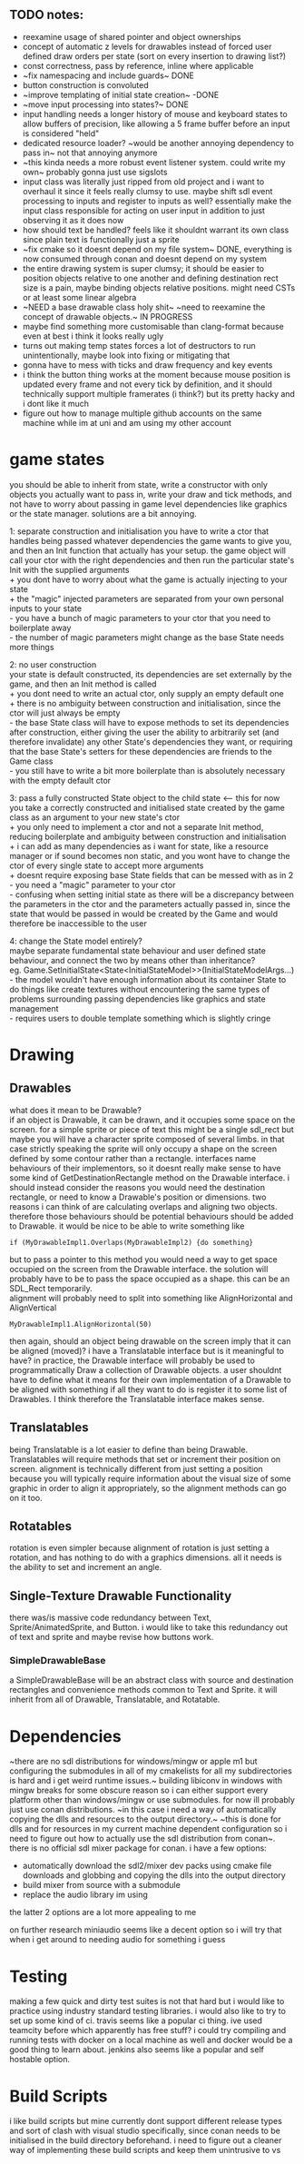 ## TODO notes:
- reexamine usage of shared pointer and object ownerships
- concept of automatic z levels for drawables instead of forced user defined draw orders per state (sort on every insertion to drawing list?)
- const correctness, pass by reference, inline where applicable
- ~fix namespacing and include guards~ DONE
- button construction is convoluted
- ~improve templating of initial state creation~ -DONE
- ~move input processing into states?~ DONE
- input handling needs a longer history of mouse and keyboard states to allow buffers of precision, like allowing a 5 frame buffer before an input is considered "held"
- dedicated resource loader? ~would be another annoying dependency to pass in~ not that annoying anymore
- ~this kinda needs a more robust event listener system. could write my own~ probably gonna just use sigslots
- input class was literally just ripped from old project and i want to overhaul it since it feels really clumsy to use. maybe shift sdl event processing to inputs and register to inputs as well? essentially make the input class responsible for acting on user input in addition to just observing it as it does now
- how should text be handled? feels like it shouldnt warrant its own class since plain text is functionally just a sprite
- ~fix cmake so it doesnt depend on my file system~ DONE, everything is now consumed through conan and doesnt depend on my system
- the entire drawing system is super clumsy; it should be easier to position objects relative to one another and defining destination rect size is a pain, maybe binding objects relative positions. might need CSTs or at least some linear algebra
- ~NEED a base drawable class holy shit~ ~need to reexamine the concept of drawable objects.~ IN PROGRESS
- maybe find something more customisable than clang-format because even at best i think it looks really ugly
- turns out making temp states forces a lot of destructors to run unintentionally, maybe look into fixing or mitigating that
- gonna have to mess with ticks and draw frequency and key events
- i think the button thing works at the moment because mouse position is updated every frame and not every tick by definition, and it should technically support multiple framerates (i think?) but its pretty hacky and i dont like it much
- figure out how to manage multiple github accounts on the same machine while im at uni and am using my other account

# game states
you should be able to inherit from state, write a constructor with only objects you actually want to pass in, write your draw and tick methods, and not have to worry about passing in game level dependencies like graphics or the state manager. solutions are a bit annoying.

1: separate construction and initialisation
you have to write a ctor that handles being passed whatever dependencies the game wants to give you, and then an Init function that actually has your setup. the game object will call your ctor with the right dependencies and then run the particular state's Init with the supplied arguments  
\+ you dont have to worry about what the game is actually injecting to your state  
\+ the "magic" injected parameters are separated from your own personal inputs to your state  
\- you have a bunch of magic parameters to your ctor that you need to boilerplate away  
\- the number of magic parameters might change as the base State needs more things  

2: no user construction  
your state is default constructed, its dependencies are set externally by the game, and then an Init method is called  
\+ you dont need to write an actual ctor, only supply an empty default one  
\+ there is no ambiguity between construction and initialisation, since the ctor will just always be empty  
\- the base State class will have to expose methods to set its dependencies after construction, either giving the user the ability to arbitrarily set (and therefore invalidate) any other State's dependencies they want, or requiring that the base State's setters for these dependencies are friends to the Game class  
\- you still have to write a bit more boilerplate than is absolutely necessary with the empty default ctor  

3: pass a fully constructed State object to the child state \<-- this for now  
you take a correctly constructed and initialised state created by the game class as an argument to your new state's ctor  
\+ you only need to implement a ctor and not a separate Init method, reducing boilerplate and ambiguity between construction and initialisation  
\+ i can add as many dependencies as i want for state, like a resource manager or if sound becomes non static, and you wont have to change the ctor of every single state to accept more arguments  
\+ doesnt require exposing base State fields that can be messed with as in 2  
\- you need a "magic" parameter to your ctor  
\- confusing when setting initial state as there will be a discrepancy between the parameters in the ctor and the parameters actually passed in, since the state that would be passed in would be created by the Game and would therefore be inaccessible to the user  

4: change the State model entirely?  
maybe separate fundamental state behaviour and user defined state behaviour, and connect the two by means other than inheritance?  
eg. Game.SetInitialState\<State\<InitialStateModel\>\>(InitialStateModelArgs...)  
\- the model wouldn't have enough information about its container State to do things like create textures without encountering the same types of problems surrounding passing dependencies like graphics and state management   
\- requires users to double template something which is slightly cringe  

# Drawing

## Drawables
what does it mean to be Drawable?  
if an object is Drawable, it can be drawn, and it occupies some space on the screen. for a simple sprite or piece of text this might be a single sdl_rect but maybe you will have a character sprite composed of several limbs. in that case strictly speaking the sprite will only occupy a shape on the screen defined by some contour rather than a rectangle. interfaces name behaviours of their implementors, so it doesnt really make sense to have some kind of GetDestinationRectangle method on the Drawable interface. i should instead consider the reasons you would need the destination rectangle, or need to know a Drawable's position or dimensions. two reasons i can think of are calculating overlaps and aligning two objects. therefore those behaviours should be potential behaviours should be added to Drawable. it would be nice to be able to write something like  

```if (MyDrawableImpl1.Overlaps(MyDrawableImpl2) {do something}```

but to pass a pointer to this method you would need a way to get space occupied on the screen from the Drawable interface. the solution will probably have to be to pass the space occupied as a shape. this can be an SDL_Rect temporarily.  
alignment will probably need to split into something like AlignHorizontal and AlignVertical  

```MyDrawableImpl1.AlignHorizontal(50)```  

then again, should an object being drawable on the screen imply that it can be aligned (moved)? i have a Translatable interface but is it meaningful to have? in practice, the Drawable interface will probably be used to programmatically Draw a collection of Drawable objects. a user shouldnt have to define what it means for their own implementation of a Drawable to be aligned with something if all they want to do is register it to some list of Drawables. I think therefore the Translatable interface makes sense. 

## Translatables
being Translatable is a lot easier to define than being Drawable. Translatables will require methods that set or increment their position on screen. alignment is technically different from just setting a position because you will typically require information about the visual size of some graphic in order to align it appropriately, so the alignment methods can go on it too.

## Rotatables
rotation is even simpler because alignment of rotation is just setting a rotation, and has nothing to do with a graphics dimensions. all it needs is the ability to set and increment an angle.

## Single-Texture Drawable Functionality
there was/is massive code redundancy between Text, Sprite/AnimatedSprite, and Button. i would like to take this redundancy out of text and sprite and maybe revise how buttons work.

### SimpleDrawableBase
a SimpleDrawableBase will be an abstract class with source and destination rectangles and convenience methods common to Text and Sprite. it will inherit from all of Drawable, Translatable, and Rotatable.

# Dependencies
~there are no sdl distributions for windows/mingw or apple m1 but configuring the submodules in all of my cmakelists for all my subdirectories is hard and i get weird runtime issues.~ building libiconv in windows with mingw breaks for some obscure reason so i can either support every platform other than windows/mingw or use submodules. for now ill probably just use conan distributions. ~in this case i need a way of automatically copying the dlls and resources to the output directory.~ ~this is done for dlls and for resources in my current machine dependent configuration so i need to figure out how to actually use the sdl distribution from conan~. there is no official sdl mixer package for conan. i have a few options:
- automatically download the sdl2/mixer dev packs using cmake file downloads and globbing and copying the dlls into the output directory
- build mixer from source with a submodule
- replace the audio library im using

the latter 2 options are a lot more appealing to me

on further research miniaudio seems like a decent option so i will try that when i get around to needing audio for something i guess

# Testing
making a few quick and dirty test suites is not that hard but i would like to practice using industry standard testing libraries. i would also like to try to set up some kind of ci. travis seems like a popular ci thing. ive used teamcity before which apparently has free stuff? i could try compiling and running tests with docker on a local machine as well and docker would be a good thing to learn about. jenkins also seems like a popular and self hostable option. 

# Build Scripts
i like build scripts but mine currently dont support different release types and sort of clash with visual studio specifically, since conan needs to be initialised in the build directory beforehand. i need to figure out a cleaner way of implementing these build scripts and keep them unintrusive to vs
